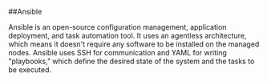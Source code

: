 ##Ansible

Ansible is an open-source configuration management, application deployment, and task automation tool. It uses an agentless architecture, which means it doesn't require any software to be installed on the managed nodes. Ansible uses SSH for communication and YAML for writing "playbooks," which define the desired state of the system and the tasks to be executed.
